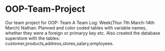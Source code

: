 # OOP-Team-Project
Our team project for OOP: Team A
Team Log:
Week(Thur 7th March-14th March)
Nathan: Planned and color coded tables with variable names, whether they were a foreign or primaryy key etc. Also created the database superstore with the tables: customer,products,address,stores,salary,employees.
